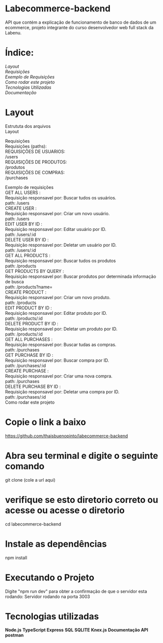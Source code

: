 <h1>Labecommerce-backend</h1>
API que contém a explicação de funcionamento de banco de dados de um ecommerce, projeto integrante do curso desenvolvedor web full stack da Labenu.

<h1>Índice:</h1>
<em>Layout</em><br>
<em>Requisições</em><br>
<em>Exemplo de Requisições</em><br>
<em>Como rodar este projeto</em><br>
<em>Tecnologias Utilizadas</em><br>
<em>Documentação</em><br>

<h1>Layout</h1>
Estrututa dos arquivos<br>
Layout<br>

Requisições<br>
Requisições (paths):<br>
REQUISIÇÔES DE USUARIOS:<br>
/users<br>
REQUISIÇÔES DE PRODUTOS:<br>
/produtos<br>
REQUISIÇÔES DE COMPRAS:<br>
/purchases<br>

Exemplo de requisições<br>
GET ALL USERS :<br>
Requisição responsavel por: Buscar tudos os usuários.<br>
path: /users<br>
CREATE USER :<br>
Requisição responsavel por: Criar um novo usuário.<br>
path: /users<br>
EDIT USER BY ID :<br>
Requisição responsavel por: Editar usuário por ID.<br>
path: /users/:id<br>
DELETE USER BY ID :<br>
Requisição responsavel por: Deletar um usuário por ID.<br>
path: /users/:id<br>
GET ALL PRODUCTS :<br>
Requisição responsavel por: Buscar tudos os produtos<br>
path: /products<br>
GET PRODUCTS BY QUERY :<br>
Requisição responsavel por: Buscar produtos por determinada informação de busca<br>
path: /products?name=<br>
CREATE PRODUCT :<br>
Requisição responsavel por: Criar um novo produto.<br>
path: /products<br>
EDIT PRODUCT BY ID :<br>
Requisição responsavel por: Editar produto por ID.<br>
path: /products/:id<br>
DELETE PRODUCT BY ID :<br>
Requisição responsavel por: Deletar um produto por ID.<br>
path: /products/:id<br>
GET ALL PURCHASES :<br>
Requisição responsavel por: Buscar tudas as compras.<br>
path: /purchases<br>
GET PURCHASE BY ID :<br>
Requisição responsavel por: Buscar compra por ID.<br>
path: /purchases/:id<br>
CREATE PURCHASE :<br>
Requisição responsavel por: Criar uma nova compra.<br>
path: /purchases<br>
DELETE PURCHASE BY ID :<br>
Requisição responsavel por: Deletar uma compra por ID.<br>
path: /purchases/:id<br>
Como rodar este projeto<br>

# Copie o link a baixo

https://github.com/thaisbuenopinto/labecommerce-backend

# Abra seu terminal e digite o seguinte comando

git clone (cole a url aqui)

# verifique se esto diretorio correto ou acesse ou acesse o diretorio

cd labecommerce-backend

# Instale as dependências

npm install

# Executando o Projeto

Digite "npm run dev" para obter a confirmação de que o servidor esta rodando: Servidor rodando na porta 3003 <br>



# Tecnologias utilizadas

<strong>Node.js</strong>
<strong>TypeScript</strong>
<strong>Express</strong>
<strong>SQL</strong>
<strong>SQLITE</strong>
<strong>Knex.js</strong>
<strong>Documentação API postman</strong>
